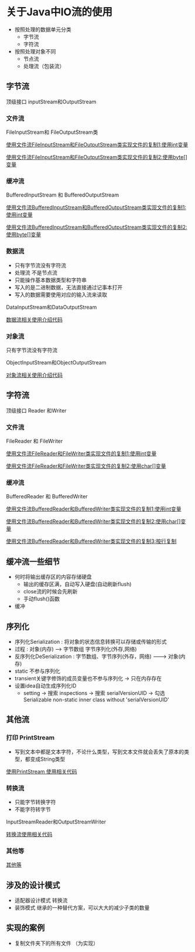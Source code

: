 # 关于Java中IO流的使用


- 按照处理的数据单元分类
  - 字节流
  - 字符流
- 按照处理对象不同
  - 节点流
  - 处理流（包装流）




## 字节流 
顶级接口 inputStream和OutputStream

###  文件流

FileInputStream和 FileOutputStream类

[使用文件流FileInputStream和FileOutputStream类实现文件的复制1:使用int变量](FileStreamTest1.java)

[使用文件流FileInputStream和FileOutputStream类实现文件的复制2:使用byte[]变量](FileStreamTest2.java)

### 缓冲流
BufferedInputStream 和 BufferedOutputStream

[使用文件流BufferedInputStream和BufferedOutputStream类实现文件的复制1:使用int变量](FileBufferStreamTest1.java)

[使用文件流BufferedInputStream和BufferedOutputStream类实现文件的复制2:使用byte[]变量](FileBufferStreamTest2.java)

### 数据流
- 只有字节流没有字符流
- 处理流 不是节点流
- 只能操作基本数据类型和字符串 
- 写入的是二进制数据，无法直接通过记事本打开
- 写入的数据需要使用对应的输入流来读取

DataInputStream和DataOutputStream

[数据流相关使用介绍代码](DataStreamTest1.java)


### 对象流
只有字节流没有字符流

ObjectInputStream和ObjectOutputStream

[对象流相关使用介绍代码](ObjectStreamTest1.java)

## 字符流
 顶级接口 Reader 和Writer

### 文件流 

FileReader 和 FileWriter

[使用文件流FileReader和FileWriter类实现文件的复制1:使用int变量](FileReaderWriterTest1.java)

[使用文件流FileReader和FileWriter类实现文件的复制2:使用char[]变量](FileReaderWriterTest1.java)

### 缓冲流
BufferedReader 和 BufferedWriter

[使用文件流BufferedReader和BufferedWriter类实现文件的复制1:使用int变量](FileBufferReaderWriterTest1.java)

[使用文件流BufferedReader和BufferedWriter类实现文件的复制2:使用char[]变量](FileBufferReaderWriterTest2.java)

[使用文件流BufferedReader和BufferedWriter类实现文件的复制3:按行复制](FileBufferReaderWriterTest3.java)


## 缓冲流一些细节

- 何时将输出缓存区的内容存储硬盘
  - 输出的缓存区满，自动写入硬盘(自动刷新flush)
  - close流的时候会先刷新
  - 手动flush()函数
- 缓冲


## 序列化

- 序列化Serialization    : 将对象的状态信息转换可以存储或传输的形式
- 过程                   : 对象(内存) --> 字节数组 字节序列化(外存,网络)
- 反序列化DeSerialization : 字节数组、字节序列(外存，网络) ---> 对象(内存) 
- static 不参与序列化
- transient关键字修饰的成员变量也不参与序列化  -> 只在内存存在
- 设置idea自动生成序列化ID
  - setting  -> 搜索 inspections  -> 搜索 serialVersionUID -> 勾选 Serializable non-static inner class without 'serialVersionUID'

## 其他流

### 打印 PrintStream
-  写到文本中都是文本字符，不论什么类型，写到文本文件就会丢失了原本的类型，都变成String类型

[使用PrintStream 使用相关代码](PrintStreamTest.java)

### 转换流

- 只能字节转换字符
- 不能字符转字节

InputStreamReader和OutputStreamWriter

[转换流使用相关代码](StreamToReaderAndWriter.java)

### 其他等

[其他等](TestOtherStream.java)

## 涉及的设计模式
- 适配器设计模式 转换流
- 装饰模式  继承的一种替代方案，可以大大的减少子类的数量 

## 实现的案例
- 复制文件夹下的所有文件  （为实现）